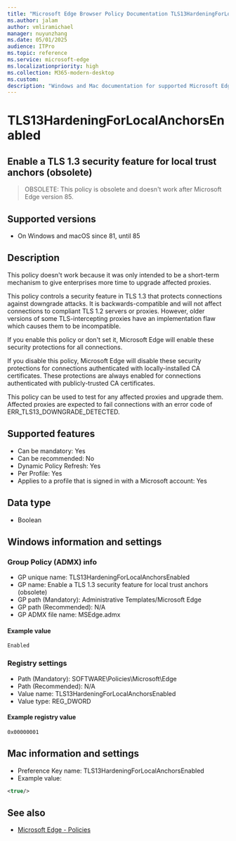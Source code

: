 ```yaml
---
title: "Microsoft Edge Browser Policy Documentation TLS13HardeningForLocalAnchorsEnabled"
ms.author: jalam
author: vmliramichael
manager: nuyunzhang
ms.date: 05/01/2025
audience: ITPro
ms.topic: reference
ms.service: microsoft-edge
ms.localizationpriority: high
ms.collection: M365-modern-desktop
ms.custom:
description: "Windows and Mac documentation for supported Microsoft Edge Browser policy: Enable a TLS 1.3 security feature for local trust anchors (obsolete)"
---
```


<!--THIS FILE IS AUTOMATICALLY GENERATED. MANUAL CHANGES WILL BE OVERWRITTEN.-->
<!--Please contact the Microsoft Edge Manageability team with any questions.-->

# TLS13HardeningForLocalAnchorsEnabled

## Enable a TLS 1.3 security feature for local trust anchors (obsolete)
> OBSOLETE: This policy is obsolete and doesn't work after Microsoft Edge version 85.

## Supported versions

- On Windows and macOS since 81, until 85

## Description

This policy doesn't work because it was only intended to be a short-term mechanism to give enterprises more time to upgrade affected proxies.

This policy controls a security feature in TLS 1.3 that protects connections against downgrade attacks. It is backwards-compatible and will not affect connections to compliant TLS 1.2 servers or proxies. However, older versions of some TLS-intercepting proxies have an implementation flaw which causes them to be incompatible.

If you enable this policy or don't set it, Microsoft Edge will enable these security protections for all connections.

If you disable this policy, Microsoft Edge will disable these security protections for connections authenticated with locally-installed CA certificates. These protections are always enabled for connections authenticated with publicly-trusted CA certificates.

This policy can be used to test for any affected proxies and upgrade them. Affected proxies are expected to fail connections with an error code of ERR_TLS13_DOWNGRADE_DETECTED.

## Supported features

- Can be mandatory: Yes
- Can be recommended: No
- Dynamic Policy Refresh: Yes
- Per Profile: Yes
- Applies to a profile that is signed in with a Microsoft account: Yes

## Data type

- Boolean

## Windows information and settings

### Group Policy (ADMX) info

- GP unique name: TLS13HardeningForLocalAnchorsEnabled
- GP name: Enable a TLS 1.3 security feature for local trust anchors (obsolete)
- GP path (Mandatory): Administrative Templates/Microsoft Edge
- GP path (Recommended): N/A
- GP ADMX file name: MSEdge.admx

#### Example value

```
Enabled
```

### Registry settings

- Path (Mandatory): SOFTWARE\Policies\Microsoft\Edge
- Path (Recommended): N/A
- Value name: TLS13HardeningForLocalAnchorsEnabled
- Value type: REG_DWORD

#### Example registry value

```
0x00000001
```


## Mac information and settings

- Preference Key name: TLS13HardeningForLocalAnchorsEnabled
- Example value:

```xml
<true/>
```

## See also
- [Microsoft Edge - Policies](../microsoft-edge-policies.md)
